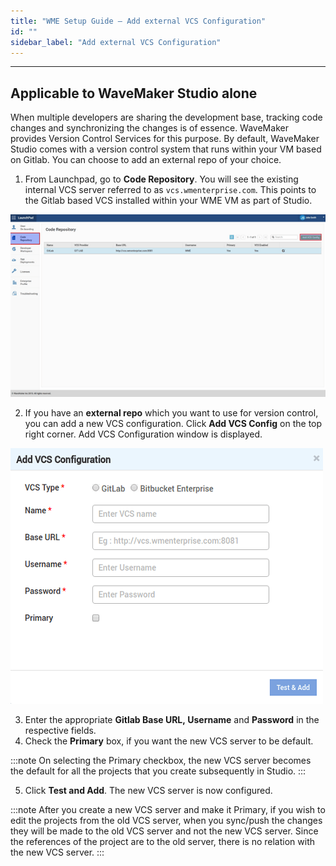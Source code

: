 ```yaml
---
title: "WME Setup Guide – Add external VCS Configuration"
id: ""
sidebar_label: "Add external VCS Configuration"
---
```

---

## Applicable to WaveMaker Studio alone

When multiple developers are sharing the development base, tracking code changes and synchronizing the changes is of essence. WaveMaker provides Version Control Services for this purpose. By default, WaveMaker Studio comes with a version control system that runs within your VM based on Gitlab. You can choose to add an external repo of your choice.

1. From Launchpad, go to **Code Repository**. You will see the existing internal VCS server referred to as `vcs.wmenterprise.com`. This points to the Gitlab based VCS installed within your WME VM as part of Studio. 

[![](/learn/assets/WME_vcs1.png)](/learn/assets/WME_vcs1.png)

2. If you have an **external repo** which you want to use for version control, you can add a new VCS configuration. Click **Add VCS Config** on the top right corner. Add VCS Configuration window is displayed. 

[![](/learn/assets/WME_vcs2.png)](/learn/assets/WME_vcs2.png)

3. Enter the appropriate **Gitlab Base URL, Username** and **Password** in the respective fields.
4. Check the **Primary** box, if you want the new VCS server to be default. 

:::note
On selecting the Primary checkbox, the new VCS server becomes the default for all the projects that you create subsequently in Studio.
:::

5. Click **Test and Add**. The new VCS server is now configured.

:::note
After you create a new VCS server and make it Primary, if you wish to edit the projects from the old VCS server, when you sync/push the changes they will be made to the old VCS server and not the new VCS server. Since the references of the project are to the old server, there is no relation with the new VCS server.
:::

